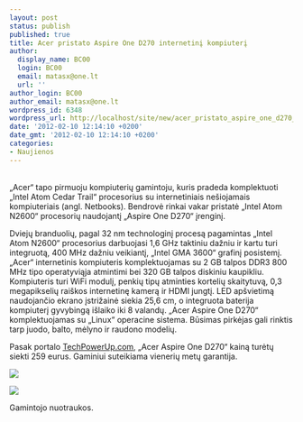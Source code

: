 ```yaml
---
layout: post
status: publish
published: true
title: Acer pristato Aspire One D270 internetinį kompiuterį
author:
  display_name: BC00
  login: BC00
  email: matasx@one.lt
  url: ''
author_login: BC00
author_email: matasx@one.lt
wordpress_id: 6348
wordpress_url: http://localhost/site/new/acer_pristato_aspire_one_d270_internetini_kompiuteri/
date: '2012-02-10 12:14:10 +0200'
date_gmt: '2012-02-10 12:14:10 +0200'
categories:
- Naujienos
---
```

<p>
<br />„Acer“ tapo pirmuoju kompiuterių gamintoju, kuris pradeda komplektuoti „Intel Atom Cedar Trail“ procesorius su internetiniais nešiojamais kompiuteriais (angl. Netbooks). Bendrovė rinkai vakar pristatė „Intel Atom N2600“ procesorių naudojantį „Aspire One D270“ įrenginį.</p>
<p>Dviejų branduolių, pagal 32 nm technologinį procesą pagamintas „Intel Atom N2600“ procesorius darbuojasi 1,6 GHz taktiniu dažniu ir kartu turi integruotą, 400 MHz dažniu veikiantį, „Intel GMA 3600“ grafinį posistemį. „Acer“ internetinis kompiuteris komplektuojamas su 2 GB talpos DDR3 800 MHz tipo operatyviąja atmintimi bei 320 GB talpos diskiniu kaupikliu. Kompiuteris turi WiFi modulį, penkių tipų atminties kortelių skaitytuvą, 0,3 megapikselių raiškos internetinę kamerą ir HDMI jungtį. LED apšvietimą naudojančio ekrano įstrižainė siekia 25,6 cm, o integruota baterija kompiuterį gyvybingą išlaiko iki 8 valandų. „Acer Aspire One D270“ komplektuojamas su „Linux“ operacine sistema. Būsimas pirkėjas gali rinktis tarp juodo, balto, mėlyno ir raudono modelių.</p>
<p>Pasak portalo <a class="ns" href="http://www.techpowerup.com/160230/Acer-s-Atom-N2600-powered-Aspire-One-D270-Netbook-Goes-On-Sale.html">TechPowerUp.com</a>, „Acer Aspire One D270“ kainą turėtų siekti 259 eurus. Gaminiui suteikiama vienerių metų garantija.</p>
<p><img src="http://technews.lt/upload/acer_aspire_one_d270_ct_05.jpg" /></p>
<p><img src="http://technews.lt/upload/acer_aspire_one_d270_ct_03.jpg" /></p>
<p><span class="saltinis">Gamintojo nuotraukos.</span><br /></p>
